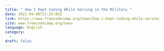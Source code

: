 ```yaml
---
title: " How I Kept Coding While Serving in the Military "
date: 2021-04-08T21:25:03Z
link: https://www.freecodecamp.org/news/how-i-kept-coding-while-serving-in-the-military/?utm_medium=RSS&utm_source=news.12bit.vn
site: www.freecodecamp.org/news
language: English
category:
  -   
draft: false
---
```

